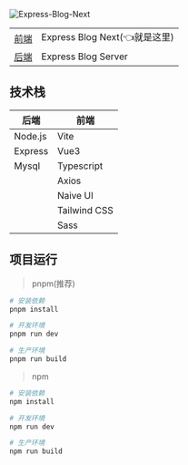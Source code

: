 ![Express-Blog-Next](https://socialify.git.ci/Msg-Lbo/Express-Blog-Next/image?description=1&descriptionEditable=%E4%B8%80%E4%B8%AA%E7%AE%80%E6%B4%81%E7%9A%84%E5%89%8D%E5%90%8E%E7%AB%AF%E5%88%86%E7%A6%BB%E5%8D%9A%E5%AE%A2%E7%B3%BB%E7%BB%9F&font=Raleway&forks=1&issues=1&language=1&name=1&owner=1&pulls=1&stargazers=1&theme=Auto)
<table>
<tr>
  <td><a href="https://github.com/Msg-Lbo/Express-Blog-Next">前端</a></td>
  <td>Express Blog Next(👈就是这里)</td>
</tr>
<tr>
  <td><a href="https://github.com/Msg-Lbo/Express-Blog-Server">后端</a></td>
  <td>Express Blog Server</td>
</tr>
</table>

## 技术栈
| 后端    | 前端         |
| ------- | ------------ |
| Node.js | Vite         |
| Express | Vue3         |
| Mysql   | Typescript   |
|         | Axios        |
|         | Naive UI     |
|         | Tailwind CSS |
|         | Sass         |


## 项目运行
>pnpm(推荐)
``` bash
# 安装依赖
pnpm install

# 开发环境
pnpm run dev

# 生产环境
pnpm run build
```
>npm
``` bash
# 安装依赖
npm install

# 开发环境
npm run dev

# 生产环境
npm run build
```


